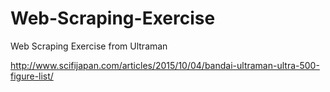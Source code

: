 # Web-Scraping-Exercise
Web Scraping Exercise from Ultraman 

http://www.scifijapan.com/articles/2015/10/04/bandai-ultraman-ultra-500-figure-list/

